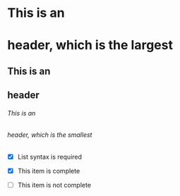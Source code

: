 # This is an <h1> header, which is the largest
## This is an <h2> header
###### This is an <h6> header, which is the smallest

- [x] List syntax is required
- [x] This item is complete
- [ ] This item is not complete
  
